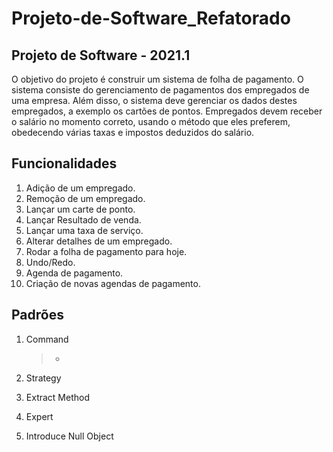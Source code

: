 # Projeto-de-Software_Refatorado

## Projeto de Software - 2021.1

O objetivo do projeto é construir um sistema de folha de pagamento. O sistema consiste do
gerenciamento de pagamentos dos empregados de uma empresa. Além disso, o sistema deve
gerenciar os dados destes empregados, a exemplo os cartões de pontos. Empregados devem receber
o salário no momento correto, usando o método que eles preferem, obedecendo várias taxas e
impostos deduzidos do salário.

## Funcionalidades

1. Adição de um empregado.<br>
2. Remoção de um empregado.
3. Lançar um carte de ponto.
4. Lançar Resultado de venda.   
5. Lançar uma taxa de serviço.
6. Alterar detalhes de um empregado.
7. Rodar a folha de pagamento para hoje.
8. Undo/Redo.
9. Agenda de pagamento.
10. Criação de novas agendas de pagamento.

## Padrões 

1. Command
    > -
2. Strategy

3. Extract Method

4. Expert

5. Introduce Null Object
